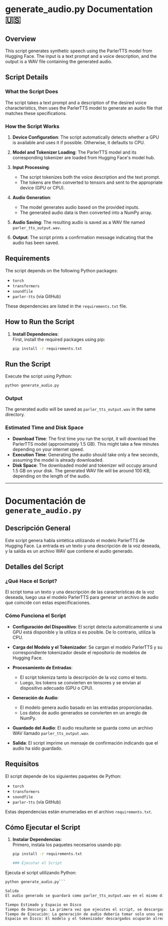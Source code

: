 # generate_audio.py Documentation 🇺🇸

## Overview

This script generates synthetic speech using the ParlerTTS model from Hugging Face. The input is a text prompt and a voice description, and the output is a WAV file containing the generated audio.

## Script Details

### What the Script Does

The script takes a text prompt and a description of the desired voice characteristics, then uses the ParlerTTS model to generate an audio file that matches these specifications.

### How the Script Works

1. **Device Configuration**: The script automatically detects whether a GPU is available and uses it if possible. Otherwise, it defaults to CPU.

2. **Model and Tokenizer Loading**: The ParlerTTS model and its corresponding tokenizer are loaded from Hugging Face's model hub.

3. **Input Processing**: 
   - The script tokenizes both the voice description and the text prompt.
   - The tokens are then converted to tensors and sent to the appropriate device (GPU or CPU).

4. **Audio Generation**:
   - The model generates audio based on the provided inputs.
   - The generated audio data is then converted into a NumPy array.

5. **Audio Saving**: The resulting audio is saved as a WAV file named `parler_tts_output.wav`.

6. **Output**: The script prints a confirmation message indicating that the audio has been saved.

## Requirements

The script depends on the following Python packages:

- `torch`
- `transformers`
- `soundfile`
- `parler-tts` (via GitHub)

These dependencies are listed in the `requirements.txt` file.

## How to Run the Script

1. **Install Dependencies**:  
   First, install the required packages using pip:

   ```bash
   pip install -r requirements.txt

## Run the Script

Execute the script using Python:

```bash
python generate_audio.py
```
### Output

The generated audio will be saved as `parler_tts_output.wav` in the same directory.

### Estimated Time and Disk Space

- **Download Time**: The first time you run the script, it will download the ParlerTTS model (approximately 1.5 GB). This might take a few minutes depending on your internet speed.
- **Execution Time**: Generating the audio should take only a few seconds, assuming the model is already downloaded.
- **Disk Space**: The downloaded model and tokenizer will occupy around 1.5 GB on your disk. The generated WAV file will be around 100 KB, depending on the length of the audio.

---

# Documentación de `generate_audio.py`

## Descripción General

Este script genera habla sintética utilizando el modelo ParlerTTS de Hugging Face. La entrada es un texto y una descripción de la voz deseada, y la salida es un archivo WAV que contiene el audio generado.

## Detalles del Script

### ¿Qué Hace el Script?

El script toma un texto y una descripción de las características de la voz deseada, luego usa el modelo ParlerTTS para generar un archivo de audio que coincide con estas especificaciones.

### Cómo Funciona el Script

- **Configuración del Dispositivo**: El script detecta automáticamente si una GPU está disponible y la utiliza si es posible. De lo contrario, utiliza la CPU.
  
- **Carga del Modelo y el Tokenizador**: Se cargan el modelo ParlerTTS y su correspondiente tokenizador desde el repositorio de modelos de Hugging Face.

- **Procesamiento de Entradas**:
  - El script tokeniza tanto la descripción de la voz como el texto.
  - Luego, los tokens se convierten en tensores y se envían al dispositivo adecuado (GPU o CPU).

- **Generación de Audio**:
  - El modelo genera audio basado en las entradas proporcionadas.
  - Los datos de audio generados se convierten en un arreglo de NumPy.

- **Guardado del Audio**: El audio resultante se guarda como un archivo WAV llamado `parler_tts_output.wav`.

- **Salida**: El script imprime un mensaje de confirmación indicando que el audio ha sido guardado.

## Requisitos

El script depende de los siguientes paquetes de Python:

- `torch`
- `transformers`
- `soundfile`
- `parler-tts` (vía GitHub)

Estas dependencias están enumeradas en el archivo `requirements.txt`.

## Cómo Ejecutar el Script

1. **Instalar Dependencias**:  
   Primero, instala los paquetes necesarios usando pip:

   ```bash
   pip install -r requirements.txt

   ### Ejecutar el Script

Ejecuta el script utilizando Python:

```bash
python generate_audio.py```

Salida
El audio generado se guardará como parler_tts_output.wav en el mismo directorio.

Tiempo Estimado y Espacio en Disco
Tiempo de Descarga: La primera vez que ejecutes el script, se descargará el modelo ParlerTTS (aproximadamente 1.5 GB). Esto podría tardar unos minutos dependiendo de la velocidad de tu internet.
Tiempo de Ejecución: La generación de audio debería tomar solo unos segundos, suponiendo que el modelo ya esté descargado.
Espacio en Disco: El modelo y el tokenizador descargados ocuparán alrededor de 1.5 GB en tu disco. El archivo WAV generado ocupará aproximadamente 100 KB, dependiendo de la longitud del audio.